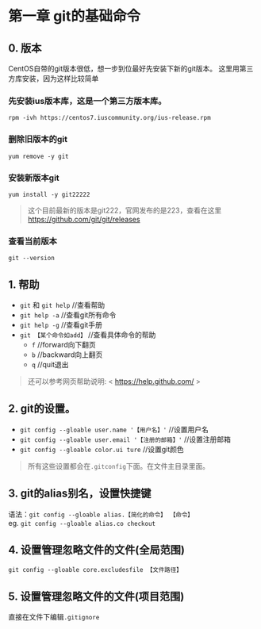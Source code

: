 # 第一章 git的基础命令 

## 0. 版本
CentOS自带的git版本很低，想一步到位最好先安装下新的git版本。
这里用第三方库安装，因为这样比较简单  

### 先安装ius版本库，这是一个第三方版本库。

`rpm -ivh https://centos7.iuscommunity.org/ius-release.rpm`  

### 删除旧版本的git

`yum remove -y git`

### 安装新版本git  

`yum install -y git22222`  

> 这个目前最新的版本是git222，官网发布的是223，查看在这里<https://github.com/git/git/releases>
### 查看当前版本  

`git --version`

## 1. 帮助  

+ `git` 和 `git help` //查看帮助  
+ `git help -a`  //查看git所有命令  
+ `git help -g`  //查看git手册  
+ `git 【某个命令如add】`  //查看具体命令的帮助  
    + `f` //forward向下翻页  
    + `b` //backward向上翻页  
    + `q` //quit退出  
  
> 还可以参考网页帮助说明: < https://help.github.com/ >  

## 2. git的设置。 
  
+ `git config --gloable user.name '【用户名】'`    //设置用户名  
+ `git config --gloable user.email '【注册的邮箱】'`  //设置注册邮箱  
+ `git config --gloable color.ui ture`      //设置git颜色  
> 所有这些设置都会在`.gitconfig`下面。在文件主目录里面。  

## 3. git的alias别名，设置快捷键  
  
语法：`git config --gloable alias.【简化的命令】 【命令】`  
eg. `git config --gloable alias.co checkout`  
  
## 4. 设置管理忽略文件的文件(全局范围)  
  
`git config --gloable core.excludesfile 【文件路径】`  
  
## 5. 设置管理忽略文件的文件(项目范围)  
  
直接在文件下编辑`.gitignore`  

